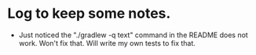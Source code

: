 # Log to keep some notes.

- Just noticed the "./gradlew -q text" command in the README does not work. Won't fix that. Will write my own tests to fix that.